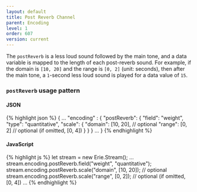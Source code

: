 ```yaml
---
layout: default
title: Post Reverb Channel
parent: Encoding
level: 1
order: 607
version: current
---
```


The `postReverb` is a less loud sound followed by the main tone, and a data variable is mapped to the length of each post-reverb sound.
For example, if the domain is `[10, 20]` and the range is `[0, 2]` (unit: seconds),
then after the main tone, a `1`-second less loud sound is played for a data value of `15`.

### `postReverb` usage pattern

<code-groups>
<code-group>
<h4>JSON</h4>
{% highlight json %}
{
  ...
  "encoding" : {
    "postReverb": {
      "field": "weight",
      "type": "quantitative",
      "scale": {
        "domain": [10, 20], // optional
        "range": [0, 2] // optional (if omitted, [0, 4])
      }
    }
  }
  ...
}
{% endhighlight %}
</code-group>
<code-group>
<h4>JavaScript</h4>
{% highlight js %}
let stream = new Erie.Stream();
...
stream.encoding.postReverb.field("weight", "quantitative");
stream.encoding.postReverb.scale("domain", [10, 20]); // optional
stream.encoding.postReverb.scale("range", [0, 2]); // optional  (if omitted, [0, 4])
...
{% endhighlight %}
</code-group>
</code-groups>

<!-- todo: example -->